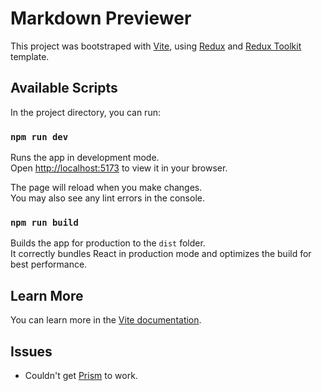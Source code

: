 # Markdown Previewer

This project was bootstraped with [Vite](https://vitejs.dev/), using [Redux](https://redux.js.org/) and [Redux Toolkit](https://redux-toolkit.js.org/) template.

## Available Scripts

In the project directory, you can run:

### `npm run dev`

Runs the app in development mode.\
Open [http://localhost:5173](http://localhost:5173) to view it in your browser.

The page will reload when you make changes.\
You may also see any lint errors in the console.

### `npm run build`

Builds the app for production to the `dist` folder.\
It correctly bundles React in production mode and optimizes the build for best performance.

## Learn More

You can learn more in the [Vite documentation](https://vitejs.dev/guide/).

## Issues
- Couldn't get [Prism](https://prismjs.com/) to work.
